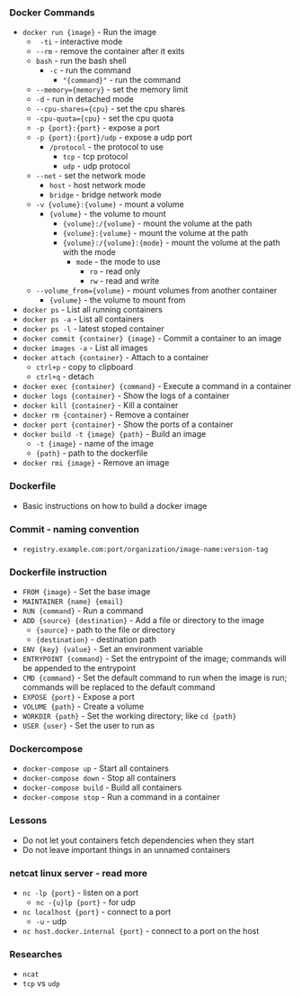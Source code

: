 ### Docker Commands

* `docker run {image}` - Run the image
    * ` -ti` - interactive mode
    * `--rm` - remove the container after it exits
    * `bash` - run the bash shell
        * `-c` - run the command
            * `"{command}"` - run the command
    * `--memory={memory}` - set the memory limit
    * `-d` - run in detached mode
    * `--cpu-shares={cpu}` - set the cpu shares
    * `-cpu-quota={cpu}` - set the cpu quota
    * `-p {port}:{port}` - expose a port
    * `-p {port}:{port}/udp` - expose a udp port
        * `/protocol` - the protocol to use
            * `tcp` - tcp protocol
            * `udp` - udp protocol
    * `--net` - set the network mode
        * `host` - host network mode
        * `bridge` - bridge network mode
    * `-v {volume}:{volume}` - mount a volume
        * `{volume}` - the volume to mount
            * `{volume}:/{volume}` - mount the volume at the path
            * `{volume}:{volume}` - mount the volume at the path
            * `{volume}:/{volume}:{mode}` - mount the volume at the path with the mode
                * `mode` - the mode to use
                    * `ro` - read only
                    * `rw` - read and write
    * `--volume_from={volume}` - mount volumes from another container
        * `{volume}` - the volume to mount from
* `docker ps` - List all running containers
* `docker ps -a` - List all containers
* `docker ps -l` - latest stoped container
*  `docker commit {container} {image}` - Commit a container to an image
* `docker images -a` - List all images
* `docker attach {container}` - Attach to a container
    * `ctrl+p` - copy to clipboard
    * `ctrl+q` - detach
* `docker exec {container} {command}` - Execute a command in a container
* `docker logs {container}` - Show the logs of a container
* `docker kill {container}` - Kill a container
* `docker rm {container}` - Remove a container
* `docker port {container}` - Show the ports of a container
* `docker build -t {image} {path}` - Build an image
    * `-t {image}` - name of the image
    * `{path}` - path to the dockerfile
* `docker rmi {image}` - Remove an image

### Dockerfile
* Basic instructions on how to build a docker image 


### Commit - naming convention
* ```registry.example.com:port/organization/image-name:version-tag```

### Dockerfile instruction
* `FROM {image}` - Set the base image
* `MAINTAINER {name} {email} `
* `RUN {command}` - Run a command
* `ADD {source} {destination}` - Add a file or directory to the image
    * `{source}` - path to the file or directory
    * `{destination}` - destination path
* `ENV {key} {value}` - Set an environment variable
* `ENTRYPOINT {command}` - Set the entrypoint of the image; commands will be appended to the entrypoint
* `CMD {command}` - Set the default command to run when the image is run; commands will be replaced to the default command
* `EXPOSE {port}` - Expose a port
* `VOLUME {path}` - Create a volume
* `WORKDIR {path}` - Set the working directory; like `cd {path}`
* `USER {user}` - Set the user to run as

### Dockercompose
* `docker-compose up` - Start all containers
* `docker-compose down` - Stop all containers
* `docker-compose build` - Build all containers
* `docker-compose stop` - Run a command in a container

### Lessons

* Do not let yout containers fetch dependencies when they start 
* Do not leave important things in an unnamed containers


### netcat linux server - read more
- `nc -lp {port}` - listen on a port
    - `nc -{u}lp {port}` - for udp
- `nc localhost {port}` - connect to a port
    - `-u` - udp
- `nc host.docker.internal {port}` - connect to a port on the host

### Researches
- `ncat`
- `tcp` vs `udp`